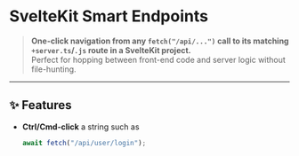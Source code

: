 # SvelteKit Smart Endpoints

> **One-click navigation from any `fetch("/api/...")` call to its matching `+server.ts`/`.js` route in a SvelteKit project.**  
> Perfect for hopping between front-end code and server logic without file-hunting.

---

## ✨ Features

- **Ctrl/Cmd-click** a string such as
  ```ts
  await fetch("/api/user/login");
  ```
